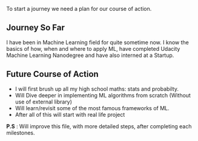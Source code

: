 To start a journey we need a plan for our course of action. 

## Journey So Far

I have been in Machine Learning field for quite sometime now. I know the basics of how, when and where to apply ML, have completed Udacity Machine Learning Nanodegree and have also interned at a Startup.

## Future Course of Action

* I will first brush up all my high school maths: stats and probabilty. 
* Will Dive deeper in implementing ML algorithms from scratch (Without use of external library) 
* Will learn/revisit some of the most famous frameworks of ML.
* After all of this will start with real life project


**P.S** : Will improve this file, with more detailed steps, after completing each milestones. 
